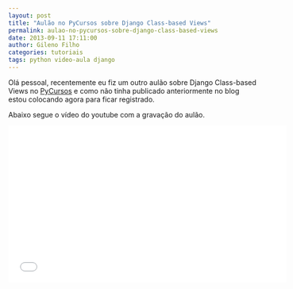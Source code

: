 ```yaml
---
layout: post
title: "Aulão no PyCursos sobre Django Class-based Views"
permalink: aulao-no-pycursos-sobre-django-class-based-views
date: 2013-09-11 17:11:00
author: Gileno Filho
categories: tutoriais
tags: python video-aula django
---
```


Olá pessoal, recentemente eu fiz um outro aulão sobre Django Class-based Views no [PyCursos](http://pycursos.com) e como não tinha publicado anteriormente no blog estou colocando agora para ficar registrado.

Abaixo segue o vídeo do youtube com a gravação do aulão.

<div class="flash-video"><div><iframe width="560" height="315" src="//www.youtube.com/embed/0WVCCQz5A_k" frameborder="0" allowfullscreen></iframe></div></div>
